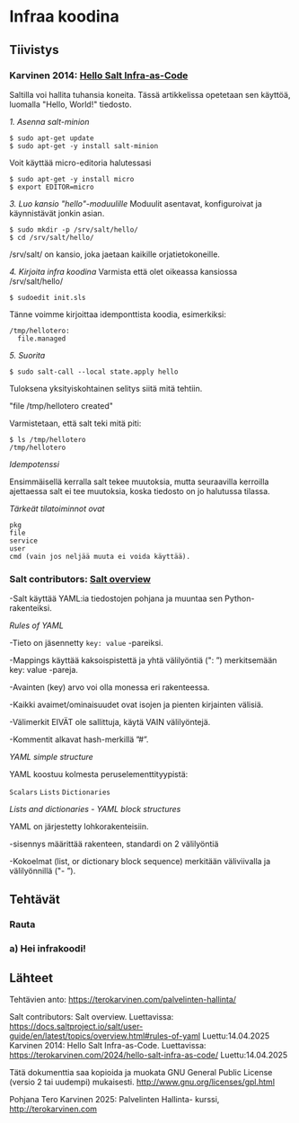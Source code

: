 # Infraa koodina

## Tiivistys

### Karvinen 2014: [Hello Salt Infra-as-Code](https://terokarvinen.com/2024/hello-salt-infra-as-code/)

Saltilla voi hallita tuhansia koneita. Tässä artikkelissa opetetaan sen käyttöä, luomalla "Hello, World!" tiedosto.

*1. Asenna salt-minion*
  ```
$ sudo apt-get update
$ sudo apt-get -y install salt-minion
```
Voit käyttää micro-editoria halutessasi
```
$ sudo apt-get -y install micro
$ export EDITOR=micro
```
*3. Luo kansio "hello"-moduulille*
Moduulit asentavat, konfiguroivat ja käynnistävät jonkin asian.
```
$ sudo mkdir -p /srv/salt/hello/
$ cd /srv/salt/hello/
```
/srv/salt/ on kansio, joka jaetaan kaikille orjatietokoneille.

*4. Kirjoita infra koodina*
Varmista että olet oikeassa kansiossa /srv/salt/hello/
```
$ sudoedit init.sls
```
Tänne voimme kirjoittaa idemponttista koodia, esimerkiksi:
```
/tmp/hellotero:
  file.managed
```
*5. Suorita*
```
$ sudo salt-call --local state.apply hello
```
Tuloksena yksityiskohtainen selitys siitä mitä tehtiin.

"file /tmp/hellotero created"

Varmistetaan, että salt teki mitä piti:
```
$ ls /tmp/hellotero
/tmp/hellotero
```

*Idempotenssi*

Ensimmäisellä kerralla salt tekee muutoksia, mutta seuraavilla kerroilla ajettaessa salt ei tee muutoksia, koska tiedosto on jo halutussa tilassa.

*Tärkeät tilatoiminnot ovat*

    pkg
    file
    service
    user
    cmd (vain jos neljää muuta ei voida käyttää).

### Salt contributors: [Salt overview](https://docs.saltproject.io/salt/user-guide/en/latest/topics/overview.html#rules-of-yaml)
   
   -Salt käyttää YAML:ia tiedostojen pohjana ja muuntaa sen Python-rakenteiksi.

*Rules of YAML*

  -Tieto on jäsennetty ```key: value``` -pareiksi.

  -Mappings käyttää kaksoispistettä ja yhtä välilyöntiä (": ”) merkitsemään key: value -pareja.

  -Avainten (key) arvo voi olla monessa eri rakenteessa.

  -Kaikki avaimet/ominaisuudet ovat isojen ja pienten kirjainten välisiä.

  -Välimerkit EIVÄT ole sallittuja, käytä VAIN välilyöntejä.

  -Kommentit alkavat hash-merkillä ”#”.

*YAML simple structure*

YAML koostuu kolmesta peruselementtityypistä:

```Scalars```
```Lists```
```Dictionaries```

*Lists and dictionaries - YAML block structures*

YAML on järjestetty lohkorakenteisiin.

-sisennys määrittää rakenteen, standardi on 2 välilyöntiä

-Kokoelmat (list, or dictionary block sequence) merkitään väliviivalla ja välilyönnillä ("- ”).

## Tehtävät

### Rauta

### a) Hei infrakoodi!




## Lähteet
Tehtävien anto: https://terokarvinen.com/palvelinten-hallinta/

Salt contributors: Salt overview. Luettavissa: https://docs.saltproject.io/salt/user-guide/en/latest/topics/overview.html#rules-of-yaml Luettu:14.04.2025
Karvinen 2014: Hello Salt Infra-as-Code. Luettavissa: https://terokarvinen.com/2024/hello-salt-infra-as-code/ Luettu:14.04.2025


Tätä dokumenttia saa kopioida ja muokata GNU General Public License (versio 2 tai uudempi) mukaisesti. http://www.gnu.org/licenses/gpl.html

Pohjana Tero Karvinen 2025: Palvelinten Hallinta- kurssi, http://terokarvinen.com

